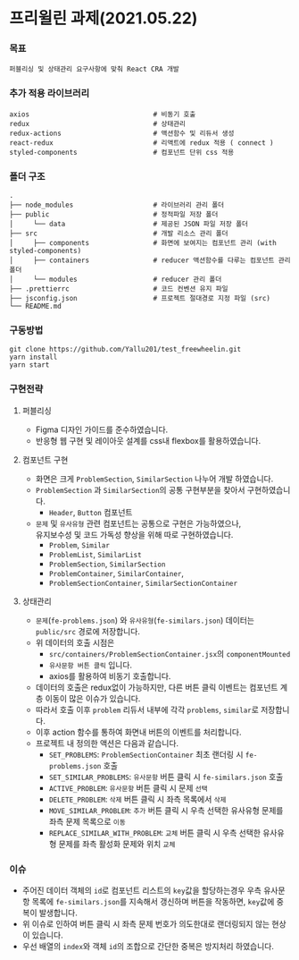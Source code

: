 # 프리윌린 과제(2021.05.22)

### 목표
    퍼블리싱 및 상태관리 요구사항에 맞춰 React CRA 개발
### 추가 적용 라이브러리
    axios                               # 비동기 호출
    redux                               # 상태관리
    redux-actions                       # 액션함수 및 리듀서 생성
    react-redux                         # 리액트에 redux 적용 ( connect )
    styled-components                   # 컴포넌트 단위 css 적용
### 폴더 구조
    .
    ├── node_modules                    # 라이브러리 관리 폴더
    ├── public                          # 정적파일 저장 폴더
    │     └── data                      # 제공된 JSON 파일 저장 폴더
    ├── src                             # 개발 리소스 관리 폴더
    │     ├── components                # 화면에 보여지는 컴포넌트 관리 (with styled-components)
    │     ├── containers                # reducer 액션함수를 다루는 컴포넌트 관리 폴더
    │     └── modules                   # reducer 관리 폴더
    ├── .prettierrc                     # 코드 컨벤션 유지 파일
    ├── jsconfig.json                   # 프로젝트 절대경로 지정 파일 (src)
    └── README.md
### 구동방법
    git clone https://github.com/Yallu201/test_freewheelin.git
    yarn install
    yarn start
### 구현전략

1. 퍼블리싱
    * Figma 디자인 가이드를 준수하였습니다.
    * 반응형 웹 구현 및 레이아웃 설계를 css내 flexbox를 활용하였습니다.

2. 컴포넌트 구현
    * 화면은 크게 `ProblemSection`, `SimilarSection` 나누어 개발 하였습니다.
    * `ProblemSection` 과 `SimilarSection`의 공통 구현부분을 찾아서 구현하였습니다.
      * `Header`, `Button` 컴포넌트
    * `문제` 및 `유사유형` 관련 컴포넌트는 공통으로 구현은 가능하였으나,   
유지보수성 및 코드 가독성 향상을 위해 따로 구현하였습니다.  
      * `Problem`, `Similar`
      * `ProblemList`, `SimilarList`
      * `ProblemSection`, `SimilarSection`
      * `ProblemContainer`, `SimilarContainer`, 
      * `ProblemSectionContainer`, `SimilarSectionContainer`
4. 상태관리  
    * `문제`(`fe-problems.json`) 와 `유사유형`(`fe-similars.json`) 데이터는 `public/src` 경로에 저장합니다.
    * 위 데이터의 호출 시점은
      * `src/containers/ProblemSectionContainer.jsx`의 `componentMounted`
      * `유사문항 버튼 클릭` 입니다.
      * axios를 활용하여 비동기 호출합니다.
    * 데이터의 호출은 redux없이 가능하지만, 다른 버튼 클릭 이벤트는 컴포넌트 계층 이동이 많은 이슈가 있습니다.
    * 따라서 호출 이후 `problem` 리듀서 내부에 각각 `problems`, `similar`로 저장합니다.
    * 이후 action 함수를 통하여 화면내 버튼의 이벤트를 처리합니다.
    * 프로젝트 내 정의한 액션은 다음과 같습니다.  
      * `SET_PROBLEMS`: `ProblemSectionContainer` 최초 랜더링 시 `fe-problems.json` 호출
      * `SET_SIMILAR_PROBLEMS`: `유사문항` 버튼 클릭 시 `fe-similars.json` 호출
      * `ACTIVE_PROBLEM`: `유사문항` 버튼 클릭 시 문제 `선택`
      * `DELETE_PROBLEM`:  `삭제` 버튼 클릭 시 좌측 목록에서 `삭제`
      * `MOVE_SIMILAR_PROBLEM`: `추가` 버튼 클릭 시 우측 선택한 유사유형 문제를 좌측 문제 목록으로 `이동`
      * `REPLACE_SIMILAR_WITH_PROBLEM`: `교체` 버튼 클릭 시 우측 선택한 유사유형 문제를 좌측 활성화 문제와 위치 `교체`

### 이슈
  * 주어진 데이터 객체의 `id`로 컴포넌트 리스트의 `key`값을 할당하는경우 우측 유사문항 목록에 `fe-similars.json`를 지속해서 갱신하며 버튼을 작동하면, `key`값에 중복이 발생합니다.
  * 위 이슈로 인하여 버튼 클릭 시 좌측 문제 번호가 의도한대로 랜더링되지 않는 현상이 있습니다.
  * 우선 배열의 `index`와 객체 `id`의 조합으로 간단한 중복은 방지처리 하였습니다.
